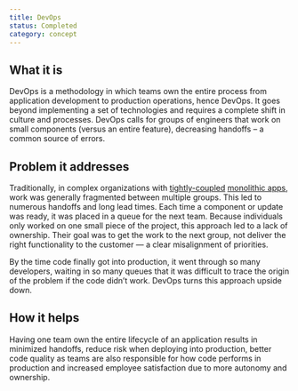 ```yaml
---
title: DevOps
status: Completed
category: concept
---
```


## What it is

DevOps is a methodology in which teams own the entire process from application development to production operations, hence DevOps. It goes beyond implementing a set of technologies and requires a complete shift in culture and processes. DevOps calls for groups of engineers that work on small components (versus an entire feature), decreasing handoffs – a common source of errors. 

## Problem it addresses

Traditionally, in complex organizations with [tightly-coupled](/tightly_coupled_architectures/) [monolithic apps](/monolithic_apps/), work was generally fragmented between multiple groups. This led to numerous handoffs and long lead times. Each time a component or update was ready, it was placed in a queue for the next team. Because individuals only worked on one small piece of the project, this approach led to a lack of ownership. Their goal was to get the work to the next group, not deliver the right functionality to the customer — a clear misalignment of priorities. 

By the time code finally got into production, it went through so many developers, waiting in so many queues that it was difficult to trace the origin of the problem if the code didn’t work. DevOps turns this approach upside down.

## How it helps

Having one team own the entire lifecycle of an application results in minimized handoffs, reduce risk when deploying into production, better code quality as teams are also responsible for how code performs in production and increased employee satisfaction due to more autonomy and ownership.
